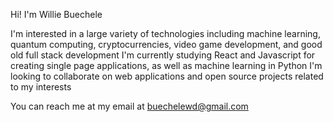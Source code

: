 Hi! I'm Willie Buechele

I'm interested in a large variety of technologies including machine learning, quantum computing, cryptocurrencies, video game development, and good old full stack development
I'm currently studying React and Javascript for creating single page applications, as well as machine learning in Python
I'm looking to collaborate on web applications and open source projects related to my interests

You can reach me at my email at buechelewd@gmail.com
